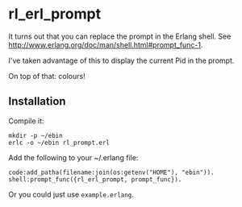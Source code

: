 # rl_erl_prompt

It turns out that you can replace the prompt in the Erlang shell. See
http://www.erlang.org/doc/man/shell.html#prompt_func-1.

I've taken advantage of this to display the current Pid in the prompt.

On top of that: colours!

## Installation

Compile it:

    mkdir -p ~/ebin
    erlc -o ~/ebin rl_prompt.erl

Add the following to your ~/.erlang file:

    code:add_patha(filename:join(os:getenv("HOME"), "ebin")).
    shell:prompt_func({rl_erl_prompt, prompt_func}).

Or you could just use `example.erlang`.
